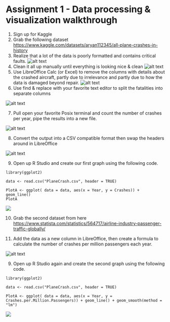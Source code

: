 # Assignment 1 - Data processing & visualization walkthrough

1. Sign up for Kaggle
2. Grab the following dataset https://www.kaggle.com/datasets/aryan112345/all-plane-crashes-in-history
3. Realize that a lot of the data is poorly formatted and contains critical faults.
![alt text](image.png)
4. Clean it all up manually until everything is looking nice & clean
![alt text](image-1.png)
5. Use LibreOffice Calc (or Excel) to remove the columns with details about the crashed aircraft, partly due to irrelevance and partly due to how the data is damaged beyond repair.
![alt text](image-2.png)
6. Use find & replace with your favorite text editor to split the fatalities into separate columns

![alt text](image-3.png)

7. Pull open your favorite Posix terminal and count the number of crashes per year, pipe the results into a new file.

![alt text](image-4.png)

8. Convert the output into a CSV compatible format then swap the headers around in LibreOffice

![alt text](image-5.png)

9. Open up R Studio and create our first graph using the following code.

```
library(ggplot2)

data <- read.csv("PlaneCrash.csv", header = TRUE)

PlotA <- ggplot( data = data, aes(x = Year, y = Crashes)) + geom_line()
PlotA
```

![](Rplot_draft3.png)

10. Grab the second dataset from here https://www.statista.com/statistics/564717/airline-industry-passenger-traffic-globally/

11. Add the data as a new column in LibreOffice, then create a formula to calculate the number of crashes per million passengers each year.

![alt text](image-6.png)

9. Open up R Studio again and create the second graph using the following code.

```
library(ggplot2)

data <- read.csv("PlaneCrash.csv", header = TRUE)

PlotA <- ggplot( data = data, aes(x = Year, y = Crashes.per.Million.Passengers)) + geom_line() + geom_smooth(method = "lm")
```

![](Rplot_draft2.png)